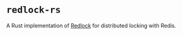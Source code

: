 # `redlock-rs`

A Rust implementation of [Redlock](https://redis.io/topics/distlock) for distributed locking with Redis.
